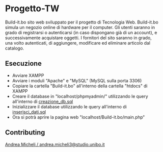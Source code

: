 # Progetto-TW
Build-it.bo sito web sviluppato per il progetto di Tecnologia Web. Build-it.bo simula un negozio online di hardware per il computer. Gli utenti saranno in grado di registrarsi o autenticarsi (in caso dispongano già di un account), e successivamente acquistare oggetti. I fornitori del sito saranno in grado, una volto autenticati, di aggiungere, modificare ed eliminare articolo dal catalogo.

## Esecuzione
- Avviare XAMPP
- Avviare i moduli "Apache" e "MySQL" (MySQL sulla porta 3306)
- Copiare la cartella "Build-it.bo" all'interno della cartella "htdocs" di XAMPP
- Creare il database in "localhost/phpmyadmin/" utilizzando le query all'interno di [creazione_db.sql](Build-it.bo/db/creazione_db.sql)
- Inizializzare il database utilizzando le query all'interno di [inserisci_dati.sql](Build-it.bo/db/inserisci_dati.sql)
- Ora si potrà aprire la pagina web "localhost/Build-it.bo/main.php"

## Contributing
[Andrea Micheli / andrea.micheli3@studio.unibo.it](https://github.com/Magrad)